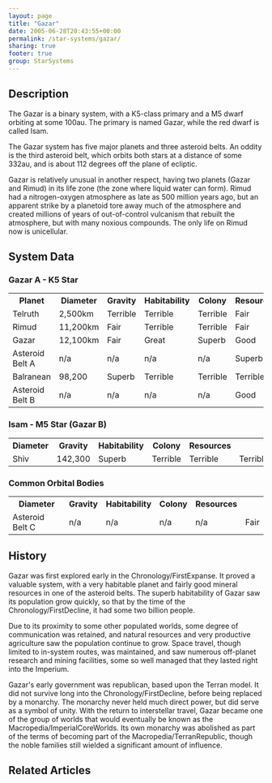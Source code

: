 ```yaml
---
layout: page
title: "Gazar"
date: 2005-06-28T20:43:55+00:00
permalink: /star-systems/gazar/
sharing: true
footer: true
group: StarSystems
---
```




## Description

The Gazar is a binary system, with a K5-class primary and a M5 dwarf orbiting at some 100au.  The primary is named Gazar, while the red dwarf is called Isam.

The Gazar system has five major planets and three asteroid belts.  An oddity is the third asteroid belt, which orbits both stars at a distance of some 332au, and is about 112 degrees off the plane of ecliptic.

Gazar is relatively unusual in another respect, having two planets (Gazar and Rimud) in its life zone (the zone where liquid water can form).  Rimud had a nitrogen-oxygen atmosphere as late as 500 million years ago, but an apparent strike by a planetoid tore away much of the atmosphere and created millions of years of out-of-control vulcanism that rebuilt the atmosphere, but with many noxious compounds.  The only life on Rimud now is unicellular.

## System Data

### Gazar A - K5 Star

<table class='table'><tr>
</tr>
<tr>
  <th>Planet</th>
  <th>Diameter</th>
  <th>Gravity</th>
  <th>Habitability</th>
  <th>Colony</th>
  <th>Resources</th>
</tr>
<tr>
  <td>Telruth</td>
  <td>2,500km</td>
  <td>Terrible</td>
  <td>Terrible</td>
  <td>Terrible</td>
  <td>Fair</td>
</tr>
<tr>
  <td>Rimud</td>
  <td>11,200km</td>
  <td>Fair</td>
  <td>Terrible</td>
  <td>Terrible</td>
  <td>Fair</td>
</tr>
<tr>
  <td>Gazar</td>
  <td>12,100km</td>
  <td>Fair</td>
  <td>Great</td>
  <td>Superb</td>
  <td>Good</td>
</tr>
<tr>
  <td>Asteroid Belt A</td>
  <td>n/a</td>
  <td>n/a</td>
  <td>n/a</td>
  <td>n/a</td>
  <td>Superb</td>
</tr>
<tr>
  <td>Balranean</td>
  <td>98,200</td>
  <td>Superb</td>
  <td>Terrible</td>
  <td>Terrible</td>
  <td>Terrible</td>
</tr>
<tr>
  <td>Asteroid Belt B</td>
  <td>n/a</td>
  <td>n/a</td>
  <td>n/a</td>
  <td>n/a</td>
  <td>Good</td>
</tr>
</table>

### Isam - M5 Star (Gazar B)

<table class='table'><tr>
  <th>Diameter</th>
  <th>Gravity</th>
  <th>Habitability</th>
  <th>Colony</th>
  <th>Resources</th>
</tr>
<tr>
  <td>Shiv</td>
  <td>142,300</td>
  <td>Superb</td>
  <td>Terrible</td>
  <td>Terrible</td>
  <td>Terrible</td>
</tr>
</table>

### Common Orbital Bodies

<table class='table'><tr>
  <th>Diameter</th>
  <th>Gravity</th>
  <th>Habitability</th>
  <th>Colony</th>
  <th>Resources</th>
</tr>
<tr>
  <td>Asteroid Belt C</td>
  <td>n/a</td>
  <td>n/a</td>
  <td>n/a</td>
  <td>n/a</td>
  <td>Fair</td>
</tr>
</table>

## History

Gazar was first explored early in the Chronology/FirstExpanse.  It proved a valuable system, with a very habitable planet and fairly good mineral resources in one of the asteroid belts.  The superb habitability of Gazar saw its population grow quickly, so that by the time of the Chronology/FirstDecline, it had some two billion people.

Due to its proximity to some other populated worlds, some degree of communication was retained, and natural resources and very productive agriculture saw the population continue to grow.  Space travel, though limited to in-system routes, was maintained, and saw numerous off-planet research and mining facilities, some so well managed that they lasted right into the Imperium.

Gazar's early government was republican, based upon the Terran model.  It did not survive long into the Chronology/FirstDecline, before being replaced by a monarchy.  The monarchy never held much direct power, but did serve as a symbol of unity.  With the return to interstellar travel, Gazar became one of the group of worlds that would eventually be known as the Macropedia/ImperialCoreWorlds.  Its own monarchy was abolished as part of the terms of becoming part of the Macropedia/TerranRepublic, though the noble families still wielded a significant amount of influence.

## Related Articles
